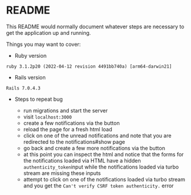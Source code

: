 # README

This README would normally document whatever steps are necessary to get the
application up and running.

Things you may want to cover:

* Ruby version

`ruby 3.1.2p20 (2022-04-12 revision 4491bb740a) [arm64-darwin21]`

* Rails version

`Rails 7.0.4.3`

* Steps to repeat bug

  - run migrations and start the server
  - visit `localhost:3000`
  - create a few notifications via the button
  - reload the page for a fresh html load
  - click on one of the unread notifications and note that you are redirected to the notifications#show page
  - go back and create a few more notifications via the button
  - at this point you can inspect the html and notice that the forms for the notifications loaded via HTML have a hidden `authenticity_token`input while the notifications loaded via turbo stream are missing these inputs
  - attempt to click on one of the notifications loaded via turbo stream and you get the `Can't verify CSRF token authenticity.` error
